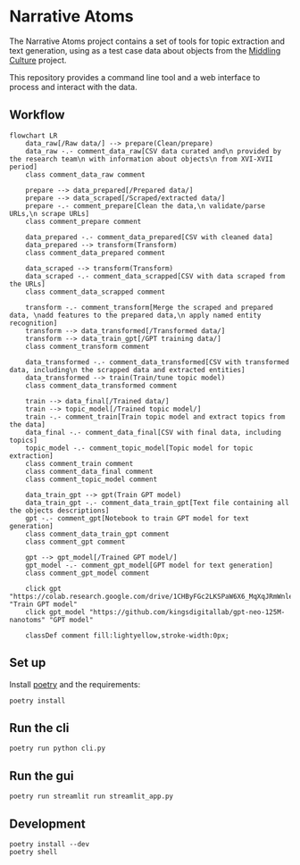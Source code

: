# Narrative Atoms

The Narrative Atoms project contains a set of tools for topic extraction and text generation,
using as a test case data about objects from the [Middling Culture](https://middlingculture.com/) project.

This repository provides a command line tool and a web interface to process and interact with the data.

## Workflow

```mermaid
flowchart LR
    data_raw[/Raw data/] --> prepare(Clean/prepare)
    data_raw -.- comment_data_raw[CSV data curated and\n provided by the research team\n with information about objects\n from XVI-XVII period]
    class comment_data_raw comment

    prepare --> data_prepared[/Prepared data/]
    prepare --> data_scraped[/Scraped/extracted data/]
    prepare -.- comment_prepare[Clean the data,\n validate/parse URLs,\n scrape URLs]
    class comment_prepare comment

    data_prepared -.- comment_data_prepared[CSV with cleaned data]
    data_prepared --> transform(Transform)
    class comment_data_prepared comment

    data_scraped --> transform(Transform)
    data_scraped -.- comment_data_scrapped[CSV with data scraped from the URLs]
    class comment_data_scrapped comment

    transform -.- comment_transform[Merge the scraped and prepared data, \nadd features to the prepared data,\n apply named entity recognition]
    transform --> data_transformed[/Transformed data/]
    transform --> data_train_gpt[/GPT training data/]  
    class comment_transform comment

    data_transformed -.- comment_data_transformed[CSV with transformed data, including\n the scrapped data and extracted entities]
    data_transformed --> train(Train/tune topic model)
    class comment_data_transformed comment

    train --> data_final[/Trained data/]
    train --> topic_model[/Trained topic model/]
    train -.- comment_train[Train topic model and extract topics from the data]
    data_final -.- comment_data_final[CSV with final data, including topics]
    topic_model -.- comment_topic_model[Topic model for topic extraction]
    class comment_train comment
    class comment_data_final comment
    class comment_topic_model comment

    data_train_gpt --> gpt(Train GPT model)
    data_train_gpt -.- comment_data_train_gpt[Text file containing all the objects descriptions]
    gpt -.- comment_gpt[Notebook to train GPT model for text generation]
    class comment_data_train_gpt comment
    class comment_gpt comment
    
    gpt --> gpt_model[/Trained GPT model/]
    gpt_model -.- comment_gpt_model[GPT model for text generation]
    class comment_gpt_model comment

    click gpt "https://colab.research.google.com/drive/1CHByFGc2LKSPaW6X6_MqXqJRmWnlesjA" "Train GPT model"
    click gpt_model "https://github.com/kingsdigitallab/gpt-neo-125M-nanotoms" "GPT model"

    classDef comment fill:lightyellow,stroke-width:0px;
```

## Set up

Install [poetry](https://python-poetry.org/docs/#installation) and the requirements:

    poetry install

## Run the cli

    poetry run python cli.py

## Run the gui

    poetry run streamlit run streamlit_app.py

## Development

    poetry install --dev
    poetry shell
